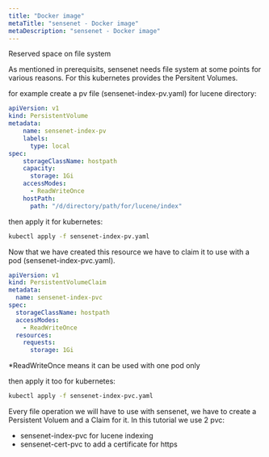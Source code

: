 ```yaml
---
title: "Docker image"
metaTitle: "sensenet - Docker image"
metaDescription: "sensenet - Docker image"
---
```


Reserved space on file system

As mentioned in prerequisits, sensenet needs file system at some points for various reasons. For this kubernetes provides the Persitent Volumes. 

for example create a pv file (sensenet-index-pv.yaml) for lucene directory:
```yaml
apiVersion: v1
kind: PersistentVolume
metadata:
    name: sensenet-index-pv
    labels:
      type: local
spec:
    storageClassName: hostpath
    capacity:
      storage: 1Gi
    accessModes:
      - ReadWriteOnce 
    hostPath:
      path: "/d/directory/path/for/lucene/index"
```

then apply it for kubernetes:
```bash
kubectl apply -f sensenet-index-pv.yaml
```

Now that we have created this resource we have to claim it to use with a pod (sensenet-index-pvc.yaml). 
```yaml
apiVersion: v1
kind: PersistentVolumeClaim
metadata:
  name: sensenet-index-pvc
spec:
  storageClassName: hostpath
  accessModes:
    - ReadWriteOnce
  resources:
    requests:
      storage: 1Gi
```
*ReadWriteOnce means it can be used with one pod only

then apply it too for kubernetes:
```bash
kubectl apply -f sensenet-index-pvc.yaml
```

Every file operation we will have to use with sensenet, we have to create a Persistent Voluem and a Claim for it.
In this tutorial we use 2 pvc:
- sensenet-index-pvc for lucene indexing
- sensenet-cert-pvc to add a certificate for https
